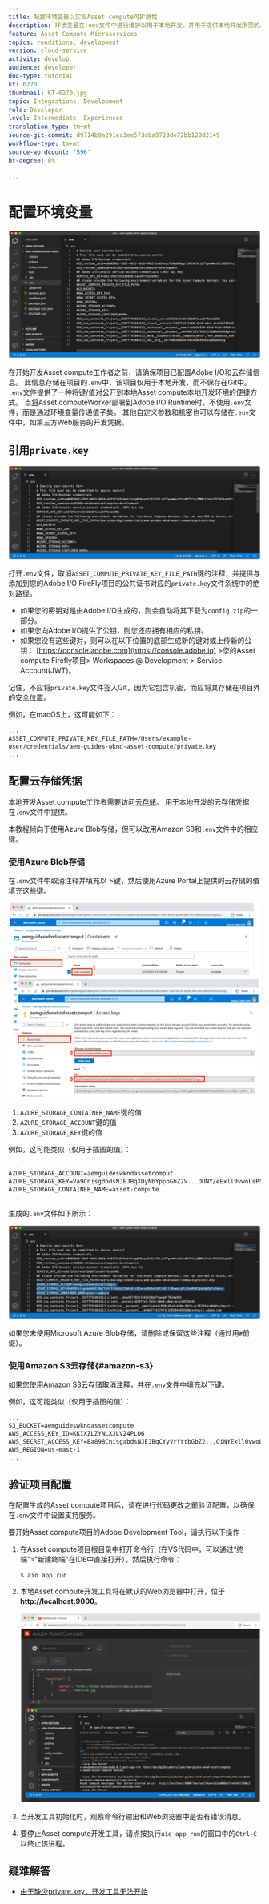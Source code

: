 ```yaml
---
title: 配置环境变量以实现Asset compute可扩展性
description: 环境变量在.env文件中进行维护以用于本地开发，并用于提供本地开发所需的Adobe I/O凭据和云存储凭据。
feature: Asset Compute Microservices
topics: renditions, development
version: cloud-service
activity: develop
audience: developer
doc-type: tutorial
kt: 6270
thumbnail: KT-6270.jpg
topic: Integrations, Development
role: Developer
level: Intermediate, Experienced
translation-type: tm+mt
source-git-commit: d9714b9a291ec3ee5f3dba9723de72bb120d2149
workflow-type: tm+mt
source-wordcount: '596'
ht-degree: 0%

---
```



# 配置环境变量

![dot env文件](assets/environment-variables/dot-env-file.png)

在开始开发Asset compute工作者之前，请确保项目已配置Adobe I/O和云存储信息。 此信息存储在项目的`.env`中，该项目仅用于本地开发，而不保存在Git中。 `.env`文件提供了一种将键/值对公开到本地Asset compute本地开发环境的便捷方式。 当[将](../deploy/runtime.md)Asset computeWorker部署到Adobe I/O Runtime时，不使用`.env`文件，而是通过环境变量传递值子集。 其他自定义参数和机密也可以存储在`.env`文件中，如第三方Web服务的开发凭据。

## 引用`private.key`

![私钥](assets/environment-variables/private-key.png)

打开`.env`文件，取消`ASSET_COMPUTE_PRIVATE_KEY_FILE_PATH`键的注释，并提供与添加到您的Adobe I/O FireFly项目的公共证书对应的`private.key`文件系统中的绝对路径。

+ 如果您的密钥对是由Adobe I/O生成的，则会自动将其下载为`config.zip`的一部分。
+ 如果您向Adobe I/O提供了公钥，则您还应拥有相应的私钥。
+ 如果您没有这些键对，则可以在以下位置的底部生成新的键对或上传新的公钥：
   [https://console.adobe.com](https://console.adobe.io) >您的Asset compute Firefly项目> Workspaces @ Development > Service Account(JWT)。

记住，不应将`private.key`文件签入Git，因为它包含机密，而应将其存储在项目外的安全位置。

例如，在macOS上，这可能如下：

```
...
ASSET_COMPUTE_PRIVATE_KEY_FILE_PATH=/Users/example-user/credentials/aem-guides-wknd-asset-compute/private.key
...
```

## 配置云存储凭据

本地开发Asset compute工作者需要访问[云存储](../set-up/accounts-and-services.md#cloud-storage)。 用于本地开发的云存储凭据在`.env`文件中提供。

本教程倾向于使用Azure Blob存储，但可以改用Amazon S3和`.env`文件中的相应键。

### 使用Azure Blob存储

在`.env`文件中取消注释并填充以下键，然后使用Azure Portal上提供的云存储的值填充这些键。

![Azure Blob存储](./assets/environment-variables/azure-portal-credentials.png)

1. `AZURE_STORAGE_CONTAINER_NAME`键的值
1. `AZURE_STORAGE_ACCOUNT`键的值
1. `AZURE_STORAGE_KEY`键的值

例如，这可能类似（仅用于插图的值）：

```
...
AZURE_STORAGE_ACCOUNT=aemguideswkndassetcomput
AZURE_STORAGE_KEY=Va9CnisgdbdsNJEJBqXDyNbYppbGbZ2V...OUNY/eExll0vwoLsPt/OvbM+B7pkUdpEe7zJhg==
AZURE_STORAGE_CONTAINER_NAME=asset-compute
...
```

生成的`.env`文件如下所示：

![Azure Blob存储凭据](assets/environment-variables/cloud-storage-credentials.png)

如果您未使用Microsoft Azure Blob存储，请删除或保留这些注释（通过用`#`前缀）。

### 使用Amazon S3云存储{#amazon-s3}

如果您使用Amazon S3云存储取消注释，并在`.env`文件中填充以下键。

例如，这可能类似（仅用于插图的值）：

```
...
S3_BUCKET=aemguideswkndassetcompute
AWS_ACCESS_KEY_ID=KKIXZLZYNLXJLV24PLO6
AWS_SECRET_ACCESS_KEY=Ba898CnisgabdsNJEJBqCYyVrYttbGbZ2...OiNYExll0vwoLsPtOv
AWS_REGION=us-east-1
...
```

## 验证项目配置

在配置生成的Asset compute项目后，请在进行代码更改之前验证配置，以确保在`.env`文件中设置支持服务。

要开始Asset compute项目的Adobe Development Tool，请执行以下操作：

1. 在Asset compute项目根目录中打开命令行（在VS代码中，可以通过“终端”>“新建终端”在IDE中直接打开），然后执行命令：

   ```
   $ aio app run
   ```

1. 本地Asset compute开发工具将在默认的Web浏览器中打开，位于&#x200B;__http://localhost:9000__。

   ![aio app run](assets/environment-variables/aio-app-run.png)

1. 当开发工具初始化时，观察命令行输出和Web浏览器中是否有错误消息。
1. 要停止Asset compute开发工具，请点按执行`aio app run`的窗口中的`Ctrl-C`以终止该进程。

## 疑难解答

+ [由于缺少private.key，开发工具无法开始](../troubleshooting.md#missing-private-key)
